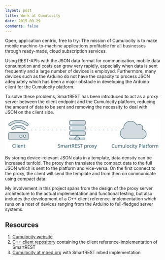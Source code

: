 ```yaml
---
layout: post
title: Work at Cumulocity
date: 2015-09-29
comments: false
---
```

Open, application centric, free to try: The mission of Cumulocity is to make
mobile machine-to-machine applications profitable for all businesses through
ready-made, cloud subscription services.

Using REST-APIs with the JSON data format for communication, mobile data
consumption and costs can grow very rapidly, especially when data is sent
frequently and a large number of devices is employed. Furthermore, many devices
such as the Arduino do not have the capacity to process JSON adequately which
has been a major obstacle in developing the Arduino client for the Cumulocity
platform.

<!--more-->

To solve these problems, SmartREST has been introduced to act as a proxy server
between the client endpoint and the Cumulocity platform, reducing the amount of
data to be sent and removing the necessity to deal with JSON on the client side.

![SmartREST diagram](/media/smartrest-diagram.svg)

By storing device-relevant JSON data in a template, data density can be
increased tenfold. The proxy then translates the compact data to the full JSON
which is sent to the platform and vice-versa. On the first connect to the proxy,
the client will send the template and from then on communicate using compact
data.

My involvement in this project spans from the design of the proxy server
architecture to the actual implementation and functional testing, but also
includes the development of a C++ client reference-implementation which runs on
a host of devices ranging from the Arduino to full-fledged server systems.

## Resources

1. [Cumulocity website](http://cumulocity.com/)
1. [C++ client repository](https://bitbucket.org/m2m/cumulocity-clients-c)
   containing the client reference-implementation of SmartREST
2. [Cumulocity at mbed.org](http://mbed.org/users/Cumulocity/code/) with
   SmartREST mbed implementation
